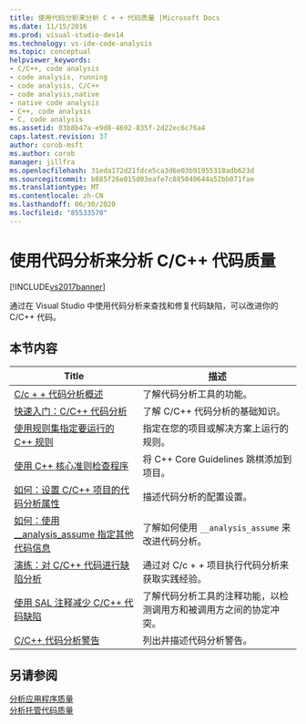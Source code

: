 ```yaml
---
title: 使用代码分析来分析 C + + 代码质量 |Microsoft Docs
ms.date: 11/15/2016
ms.prod: visual-studio-dev14
ms.technology: vs-ide-code-analysis
ms.topic: conceptual
helpviewer_keywords:
- C/C++, code analysis
- code analysis, running
- code analysis, C/C++
- code analysis,native
- native code analysis
- C++, code analysis
- C, code analysis
ms.assetid: 03b8b47a-e9d8-4692-835f-2d22ec6c76a4
caps.latest.revision: 37
author: corob-msft
ms.author: corob
manager: jillfra
ms.openlocfilehash: 31eda172d21fdce5ca3d6e03b91955318adb623d
ms.sourcegitcommit: b885f26e015d03eafe7c885040644a52bb071fae
ms.translationtype: MT
ms.contentlocale: zh-CN
ms.lasthandoff: 06/30/2020
ms.locfileid: "85533570"
---
```

# <a name="analyzing-cc-code-quality-by-using-code-analysis"></a>使用代码分析来分析 C/C++ 代码质量
[!INCLUDE[vs2017banner](../includes/vs2017banner.md)]

通过在 Visual Studio 中使用代码分析来查找和修复代码缺陷，可以改进你的 C/C++ 代码。  
  
## <a name="in-this-section"></a>本节内容  
  
|Title|描述|  
|-|-|  
|[C/c + + 代码分析概述](../code-quality/code-analysis-for-c-cpp-overview.md)|了解代码分析工具的功能。|  
|[快速入门：C/C++ 代码分析](../code-quality/quick-start-code-analysis-for-c-cpp.md)|了解 C/C++ 代码分析的基础知识。|  
|[使用规则集指定要运行的 C++ 规则](../code-quality/using-rule-sets-to-specify-the-cpp-rules-to-run.md)|指定在您的项目或解决方案上运行的规则。|  
|[使用 C++ 核心准则检查程序](../code-quality/using-the-cpp-core-guidelines-checkers.md)|将 C++ Core Guidelines 跳棋添加到项目。|  
|[如何：设置 C/C++ 项目的代码分析属性](../code-quality/how-to-set-code-analysis-properties-for-c-cpp-projects.md)|描述代码分析的配置设置。|  
|[如何：使用 __analysis_assume 指定其他代码信息](../code-quality/how-to-specify-additional-code-information-by-using-analysis-assume.md)|了解如何使用 `__analysis_assume` 来改进代码分析。|  
|[演练：对 C/C++ 代码进行缺陷分析](../code-quality/walkthrough-analyzing-c-cpp-code-for-defects.md)|通过对 C/c + + 项目执行代码分析来获取实践经验。|  
|[使用 SAL 注释减少 C/C++ 代码缺陷](../code-quality/using-sal-annotations-to-reduce-c-cpp-code-defects.md)|了解代码分析工具的注释功能，以检测调用方和被调用方之间的协定冲突。|  
|[C/C++ 代码分析警告](../code-quality/code-analysis-for-c-cpp-warnings.md)|列出并描述代码分析警告。|  
  
## <a name="see-also"></a>另请参阅  
 [分析应用程序质量](../code-quality/analyzing-application-quality-by-using-code-analysis-tools.md)   
 [分析托管代码质量](../code-quality/analyzing-managed-code-quality-by-using-code-analysis.md)
